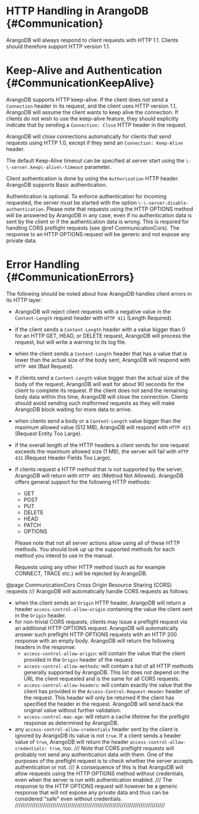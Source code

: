 HTTP Handling in ArangoDB {#Communication}
==========================================

ArangoDB will always respond to client requests with HTTP 1.1. Clients
should therefore support HTTP version 1.1.

Keep-Alive and Authentication {#CommunicationKeepAlive}
=======================================================

ArangoDB supports HTTP keep-alive. If the client does not send a `Connection`
header in its request, and the client uses HTTP version 1.1, ArangoDB will assume 
the client wants to keep alive the connection. 
If clients do not wish to use the keep-alive feature, they should
explicitly indicate that by sending a `Connection: Close` HTTP header in 
the request.

ArangoDB will close connections automatically for clients that send requests
using HTTP 1.0, except if they send an `Connection: Keep-Alive` header.

The default Keep-Alive timeout can be specified at server start using the
`\-\-server.keep\-alive\-timeout` parameter.

Client authentication is done by using the `Authorization` HTTP header.
ArangoDB supports Basic authentication.

Authentication is optional. To enforce authentication for incoming requested,
the server must be started with the option `\-\-server.disable-authentication`.
Please note that requests using the HTTP OPTIONS method will be answered by
ArangoDB in any case, even if no authentication data is sent by the client or if
the authentication data is wrong. This is required for handling CORS preflight
requests (see @ref CommunicationCors). The response to an HTTP OPTIONS request
will be generic and not expose any private data.

Error Handling {#CommunicationErrors}
=====================================

The following should be noted about how ArangoDB handles client errors in its
HTTP layer:

- ArangoDB will reject client requests with a negative value in the
  `Content-Length` request header with `HTTP 411` (Length Required).

- if the client sends a `Content-Length` header with a value bigger than 0 for
  an HTTP GET, HEAD, or DELETE request, ArangoDB will process the request, but
  will write a warning to its log file.

- when the client sends a `Content-Length` header that has a value that is lower
  than the actual size of the body sent, ArangoDB will respond with `HTTP 400`
  (Bad Request).

- if clients send a `Content-Length` value bigger than the actual size of the
  body of the request, ArangoDB will wait for about 90 seconds for the client to
  complete its request. If the client does not send the remaining body data
  within this time, ArangoDB will close the connection. Clients should avoid
  sending such malformed requests as they will make ArangoDB block waiting for
  more data to arrive.

- when clients send a body or a `Content-Length` value bigger than the maximum
  allowed value (512 MB), ArangoDB will respond with `HTTP 413` (Request Entity
  Too Large).

- if the overall length of the HTTP headers a client sends for one request
  exceeds the maximum allowed size (1 MB), the server will fail with `HTTP 431`
  (Request Header Fields Too Large).

- if clients request a HTTP method that is not supported by the server, ArangoDB
  will return with `HTTP 405` (Method Not Allowed). ArangoDB offers general
  support for the following HTTP methods:
  - GET
  - POST
  - PUT
  - DELETE
  - HEAD
  - PATCH
  - OPTIONS
  
  Please note that not all server actions allow using all of these HTTP methods.
  You should look up up the supported methods for each method you intend to use
  in the manual.

  Requests using any other HTTP method (such as for example CONNECT, TRACE etc.)
  will be rejected by ArangoDB.

@page CommunicationCors Cross Origin Resource Sharing (CORS) requests
///
ArangoDB will automatically handle CORS requests as follows:
- when the client sends an `Origin` HTTP header, ArangoDB will return
  a header `access-control-allow-origin` containing the value the
  client sent in the `Origin` header.
- for non-trivial CORS requests, clients may issue a preflight request via
  an additional HTTP OPTIONS request. 
  ArangoDB will automatically answer such preflight HTTP OPTIONS requests with
  an HTTP 200 response with an empty body. ArangoDB will return the following
  headers in the response:
  - `access-control-allow-origin`: will contain the value that the client
    provided in the `Origin` header of the request
  - `access-control-allow-methods`: will contain a list of all HTTP methods
    generally supported by ArangoDB. This list does not depend on the URL the 
    client requested and is the same for all CORS requests. 
  - `access-control-allow-headers`: will contain exactly the value that
    the client has provided in the `Access-Control-Request-Header` header 
    of the request. This header will only be returned if the client has
    specified the header in the request. ArangoDB will send back the original
    value without further validation.
  - `access-control-max-age`: will return a cache lifetime for the preflight
    response as determined by ArangoDB.
- any `access-control-allow-credentials` header sent by the client is 
  ignored by ArangoDB its value is not `true`. If a client sends a header
  value of `true`, ArangoDB will return the header 
  `access-control-allow-credentials: true`, too.
///
Note that CORS preflight requests will probably not send any authentication
data with them. One of the purposes of the preflight request is to check whether
the server accepts authentication or not. 
///
A consequence of this is that ArangoDB will allow requests using the HTTP 
OPTIONS method without credentials, even when the server is run with 
authentication enabled. 
///
The response to the HTTP OPTIONS request will however be a generic response
that will not expose any private data and thus can be considered "safe"
even without credentials.
////////////////////////////////////////////////////////////////////////////////
